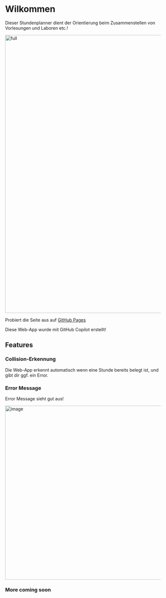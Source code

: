 # Wilkommen

Dieser Stundenplanner dient der Orientierung beim Zusammenstellen von Vorlesungen und Laboren etc.!

<img width="900" alt="full" src="https://user-images.githubusercontent.com/50772988/188969402-f71689c5-c039-42e6-a6f7-15d376488e95.png">


Probiert die Seite aus auf [GitHub Pages](https://quabey.github.io/StundenPlaner/)

Diese Web-App wurde mit GitHub Copilot erstellt!

## Features

### Collision-Erkennung

Die Web-App erkennt automatisch wenn eine Stunde bereits belegt ist, und gibt dir ggf. ein Error.

### Error Message

Error Message sieht gut aus!

<img width="563" alt="image" src="https://user-images.githubusercontent.com/50772988/188969319-a1d013b7-fca0-43d4-a431-ffd4c2dfa420.png">

### More coming soon 
